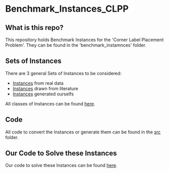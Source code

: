 # Benchmark_Instances_CLPP
## What is this repo?
This repository holds Benchmark Instances for the 'Corner Label Placement Problem'. They can be found in the 'benchmark_instamnces' folder.

## Sets of Instances
There are 3 general Sets of Instances to be considered:
 - [Instances](https://github.com/mhuendorf/Benchmark_Instances_CLPP/tree/master/benchmark_instances/osm_instances "Real Instances") from real data 
 - [Instances](https://github.com/mhuendorf/Benchmark_Instances_CLPP/tree/master/benchmark_instances/literature_instances "Literature Instances") drawn from literature 
 - [Instances](https://github.com/mhuendorf/Benchmark_Instances_CLPP/tree/master/benchmark_instances/produced_instances "Produced Instances") generated ourselfs
 
 All classes of Instances can be found [here](https://github.com/mhuendorf/Benchmark_Instances_CLPP/tree/master/benchmark_instances "Benchmark Instances").
 
## Code
All code to convert the Instances or generate them can be found in the [src](https://github.com/mhuendorf/Benchmark_Instances_CLPP/tree/master/src "Source Code") folder.

## Our Code to Solve these Instances
Our code to solve these Instances can be found [here](https://github.com/mhuendorf/AlgorithmEngineering "Thomas Klein's and Marcel Hündorf's CLPP Solving Code").
